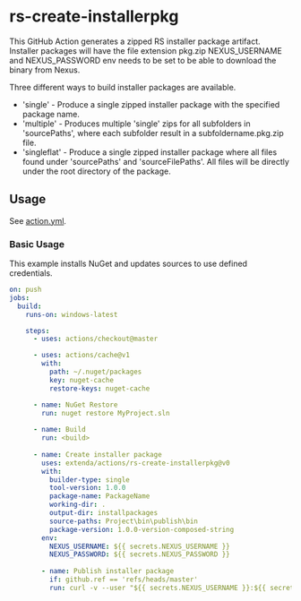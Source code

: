 # rs-create-installerpkg

This GitHub Action generates a zipped RS installer package artifact. Installer packages will have the file extension pkg.zip
NEXUS_USERNAME and NEXUS_PASSWORD env needs to be set to be able to download the binary from Nexus.

Three different ways to build installer packages are available.

  * 'single' - Produce a single zipped installer package with the specified package name. 
  * 'multiple' - Produces multiple 'single' zips for all subfolders in 'sourcePaths', where each subfolder result in a subfoldername.pkg.zip file.
  * 'singleflat' - Produce a single zipped installer package where all files found under 'sourcePaths' and 'sourceFilePaths'. All files will be directly under the root directory of the package.

## Usage

See [action.yml](action.yml).

### Basic Usage

This example installs NuGet and updates sources to use defined credentials.

```yaml
on: push
jobs:
  build:
    runs-on: windows-latest

    steps:
      - uses: actions/checkout@master      

      - uses: actions/cache@v1
        with:
          path: ~/.nuget/packages
          key: nuget-cache
          restore-keys: nuget-cache

      - name: NuGet Restore
        run: nuget restore MyProject.sln
      
      - name: Build
        run: <build>
      
      - name: Create installer package
        uses: extenda/actions/rs-create-installerpkg@v0
        with:
          builder-type: single
          tool-version: 1.0.0
          package-name: PackageName
          working-dir: .
          output-dir: installpackages
          source-paths: Project\bin\publish\bin
          package-version: 1.0.0-version-composed-string
        env:
          NEXUS_USERNAME: ${{ secrets.NEXUS_USERNAME }}
          NEXUS_PASSWORD: ${{ secrets.NEXUS_PASSWORD }}
        
        - name: Publish installer package
          if: github.ref == 'refs/heads/master'
          run: curl -v --user "${{ secrets.NEXUS_USERNAME }}:${{ secrets.NEXUS_PASSWORD }}" --upload-file installpackages/PackageName.pkg.zip https://repo.extendaretail.com/repository/raw-hosted/PackageName.pkg/<VERSION>/PackageName.pkg.zip
```
